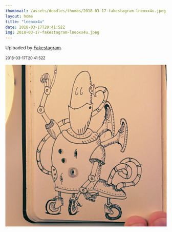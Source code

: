 ```yaml
---
thumbnail: /assets/doodles/thumbs/2018-03-17-fakestagram-lneoxx4u.jpeg
layout: home
title: "lneoxx4u"
date: 2018-03-17T20:41:52Z
img: 2018-03-17-fakestagram-lneoxx4u.jpeg
---
```


Uploaded by [Fakestagram](https://github.com/opyate/fakestagram).

<small>2018-03-17T20:41:52Z</small>

![Uploaded by Fakestagram](/assets/doodles/original/2018-03-17-fakestagram-lneoxx4u.jpeg)
